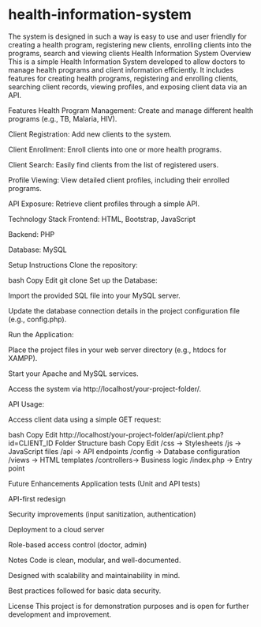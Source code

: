 # health-information-system
The system is designed in such a way is easy to use and user friendly for creating a health program, registering new clients, enrolling clients into the programs, search and viewing clients
 Health Information System
Overview
This is a simple Health Information System developed to allow doctors to manage health programs and client information efficiently. It includes features for creating health programs, registering and enrolling clients, searching client records, viewing profiles, and exposing client data via an API.

Features
Health Program Management: Create and manage different health programs (e.g., TB, Malaria, HIV).

Client Registration: Add new clients to the system.

Client Enrollment: Enroll clients into one or more health programs.

Client Search: Easily find clients from the list of registered users.

Profile Viewing: View detailed client profiles, including their enrolled programs.

API Exposure: Retrieve client profiles through a simple API.

Technology Stack
Frontend: HTML, Bootstrap, JavaScript

Backend: PHP

Database: MySQL

Setup Instructions
Clone the repository:

bash
Copy
Edit
git clone <your-repo-link>
Set up the Database:

Import the provided SQL file into your MySQL server.

Update the database connection details in the project configuration file (e.g., config.php).

Run the Application:

Place the project files in your web server directory (e.g., htdocs for XAMPP).

Start your Apache and MySQL services.

Access the system via http://localhost/your-project-folder/.

API Usage:

Access client data using a simple GET request:

bash
Copy
Edit
http://localhost/your-project-folder/api/client.php?id=CLIENT_ID
Folder Structure
bash
Copy
Edit
/css        -> Stylesheets
/js         -> JavaScript files
/api        -> API endpoints
/config     -> Database configuration
/views      -> HTML templates
/controllers-> Business logic
/index.php  -> Entry point


Future Enhancements
Application tests (Unit and API tests)

API-first redesign

Security improvements (input sanitization, authentication)

Deployment to a cloud server

Role-based access control (doctor, admin)

Notes
Code is clean, modular, and well-documented.

Designed with scalability and maintainability in mind.

Best practices followed for basic data security.

License
This project is for demonstration purposes and is open for further development and improvement.
